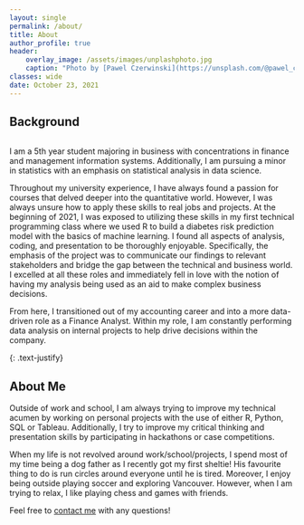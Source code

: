 ```yaml
---
layout: single
permalink: /about/
title: About
author_profile: true
header:
    overlay_image: /assets/images/unplashphoto.jpg
    caption: "Photo by [Pawel Czerwinski](https://unsplash.com/@pawel_czerwinski) on [Unsplash](https://unsplash.com)"
classes: wide
date: October 23, 2021
---
```


## Background
<figure style="width: 30%" class="align-right">
  <img src="{{ site.url }}{{ site.baseurl }}/assets/images/about/beau.jpg" alt="">
</figure> 

I am a 5th year student majoring in business with concentrations in finance and management information systems. Additionally, I am pursuing a minor in statistics with an emphasis on statistical analysis in data science.

Throughout my university experience, I have always found a passion for courses that delved deeper into the quantitative world. However, I was always unsure how to apply these skills to real jobs and projects. At the beginning of 2021, I was exposed to utilizing these skills in my first technical programming class where we used R to build a diabetes risk prediction model with the basics of machine learning. I found all aspects of analysis, coding, and presentation to be thoroughly enjoyable. Specifically, the emphasis of the project was to communicate our findings to relevant stakeholders and bridge the gap between the technical and business world. I excelled at all these roles and immediately fell in love with the notion of having my analysis being used as an aid to make complex business decisions. 

From here, I transitioned out of my accounting career and into a more data-driven role as a Finance Analyst. Within my role, I am constantly performing data analysis on internal projects to help drive decisions within the company.


{: .text-justify}

## About Me
Outside of work and school, I am always trying to improve my technical acumen by working on personal projects with the use of either R, Python, SQL or Tableau. Additionally, I try to improve my critical thinking and presentation skills by participating in hackathons or case competitions. 

When my life is not revolved around work/school/projects, I spend most of my time being a dog father as I recently got my first sheltie! His favourite thing to do is run circles around everyone until he is tired. Moreover, I enjoy being outside playing soccer and exploring Vancouver. However, when I am trying to relax, I like playing chess and games with friends. 

Feel free to [contact me](mailto::castlenathan07@gmail.com) with any questions!
